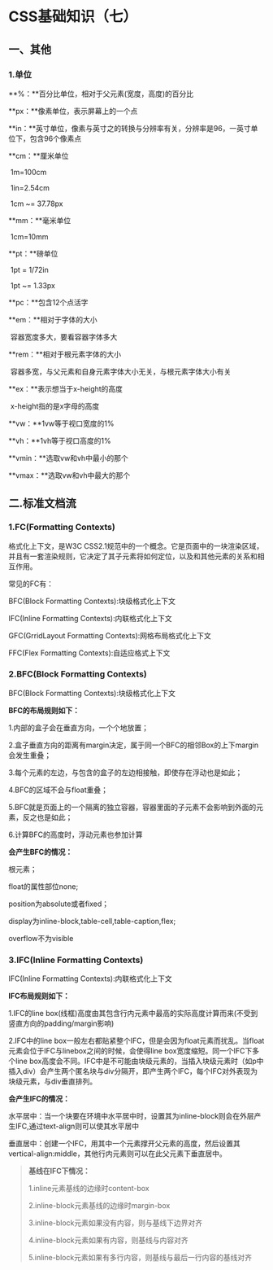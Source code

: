 # CSS基础知识（七）

## 一、其他

### 1.单位

**%：**百分比单位，相对于父元素(宽度，高度)的百分比

**px：**像素单位，表示屏幕上的一个点

**in：**英寸单位，像素与英寸之的转换与分辨率有关，分辨率是96，一英寸单位下，包含96个像素点

**cm：**厘米单位

​		1m=100cm

​		1in=2.54cm

​		1cm ~= 37.78px

**mm：**毫米单位

​		1cm=10mm

**pt：**磅单位

​		1pt = 1/72in

​		1pt ~= 1.33px

**pc：**包含12个点活字

**em：**相对于字体的大小

​		容器宽度多大，要看容器字体多大

**rem：**相对于根元素字体的大小

​		容器多宽，与父元素和自身元素字体大小无关，与根元素字体大小有关

**ex：**表示想当于x-height的高度

​		x-height指的是x字母的高度

**vw：**1vw等于视口宽度的1%

**vh：**1vh等于视口高度的1%			

**vmin：**选取vw和vh中最小的那个

**vmax：**选取vw和vh中最大的那个

## 二.标准文档流

### 1.FC(Formatting Contexts)

格式化上下文，是W3C CSS2.1规范中的一个概念。它是页面中的一块渲染区域，并且有一套渲染规则，它决定了其子元素将如何定位，以及和其他元素的关系和相互作用。

常见的FC有：

BFC(Block Formatting Contexts):块级格式化上下文

IFC(Inline Formatting Contexts):内联格式化上下文

GFC(GrridLayout Formatting Contexts):网格布局格式化上下文

FFC(Flex Formatting Contexts):自适应格式上下文

### 2.BFC(Block Formatting Contexts)

BFC(Block Formatting Contexts):块级格式化上下文

**BFC的布局规则如下：**

1.内部的盒子会在垂直方向，一个个地放置；

2.盒子垂直方向的距离有margin决定，属于同一个BFC的相邻Box的上下margin会发生重叠；

3.每个元素的左边，与包含的盒子的左边相接触，即使存在浮动也是如此；

4.BFC的区域不会与float重叠；

5.BFC就是页面上的一个隔离的独立容器，容器里面的子元素不会影响到外面的元素，反之也是如此；

6.计算BFC的高度时，浮动元素也参加计算

**会产生BFC的情况：**

根元素；

float的属性部位none;

position为absolute或者fixed；

display为inline-block,table-cell,table-caption,flex;

overflow不为visible

### 3.IFC(Inline Formatting Contexts)

IFC(Inline Formatting Contexts):内联格式化上下文

**IFC布局规则如下：**

1.IFC的line box(线框)高度由其包含行内元素中最高的实际高度计算而来(不受到竖直方向的padding/margin影响)

2.IFC中的line box一般左右都贴紧整个IFC，但是会因为float元素而扰乱。当float元素会位于IFC与linebox之间的时候，会使得line box宽度缩短。同一个IFC下多个line box高度会不同。IFC中是不可能由块级元素的，当插入块级元素时（如p中插入div）会产生两个匿名块与div分隔开，即产生两个IFC，每个IFC对外表现为块级元素，与div垂直排列。

**会产生IFC的情况：**

水平居中：当一个块要在环境中水平居中时，设置其为inline-block则会在外层产生IFC,通过text-align则可以使其水平居中

垂直居中：创建一个IFC，用其中一个元素撑开父元素的高度，然后设置其vertical-align:middle，其他行内元素则可以在此父元素下垂直居中。

> **基线在IFC下情况：**
>
> 1.inline元素基线的边缘时content-box
>
> 2.inline-block元素基线的边缘时margin-box
>
> 3.inline-block元素如果没有内容，则与基线下边界对齐
>
> 4.inline-block元素如果有内容，则基线与内容对齐
>
> 5.inline-block元素如果有多行内容，则基线与最后一行内容的基线对齐



